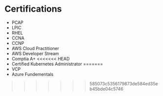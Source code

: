 # Certifications

- PCAP
- LPIC
- RHEL
- CCNA
- CCNP
- AWS Cloud Practitioner
- AWS Developer Stream
- Comptia A+
<<<<<<< HEAD
- Certified Kubernetes Administrator
=======
- VCP
- Azure Fundementals
>>>>>>> 585073c5356179873de584ed35eb45bde04c5746

